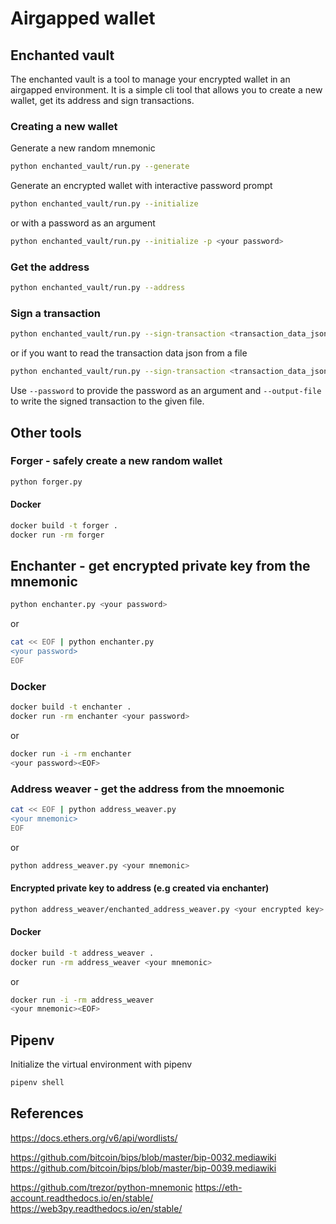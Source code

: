 # Airgapped wallet

## Enchanted vault

The enchanted vault is a tool to manage your encrypted wallet in an airgapped environment. 
It is a simple cli tool that allows you to create a new wallet, get its address and sign transactions.

### Creating a new wallet

Generate a new random mnemonic

```bash
python enchanted_vault/run.py --generate
```

Generate an encrypted wallet with interactive password prompt

```bash
python enchanted_vault/run.py --initialize 
```

or with a password as an argument

```bash
python enchanted_vault/run.py --initialize -p <your password>
```

### Get the address

```bash
python enchanted_vault/run.py --address
```

### Sign a transaction

```bash
python enchanted_vault/run.py --sign-transaction <transaction_data_json>
```

or if you want to read the transaction data json from a file 

```bash
python enchanted_vault/run.py --sign-transaction <transaction_data_json> --input-file <inputfile>
```

Use `--password` to provide the password as an argument and `--output-file` to write the signed transaction to the given file.

## Other tools

### Forger - safely create a new random wallet 

```bash
python forger.py
```

#### Docker

```bash
docker build -t forger .
docker run -rm forger
```

## Enchanter - get encrypted private key from the mnemonic

```bash
python enchanter.py <your password>
``` 

or 

```bash
cat << EOF | python enchanter.py
<your password>
EOF
```

### Docker

```bash
docker build -t enchanter .
docker run -rm enchanter <your password>
```

or

```bash
docker run -i -rm enchanter
<your password><EOF>
```

### Address weaver - get the address from the mnoemonic

```bash
cat << EOF | python address_weaver.py
<your mnemonic>
EOF
```

or 

```bash
python address_weaver.py <your mnemonic>
```

#### Encrypted private key to address (e.g created via enchanter)

```bash
python address_weaver/enchanted_address_weaver.py <your encrypted key> <your password>
```

#### Docker

```bash
docker build -t address_weaver .
docker run -rm address_weaver <your mnemonic>
```

or 

```bash
docker run -i -rm address_weaver
<your mnemonic><EOF>
```

## Pipenv

Initialize the virtual environment with pipenv

```bash
pipenv shell
```

## References

https://docs.ethers.org/v6/api/wordlists/

https://github.com/bitcoin/bips/blob/master/bip-0032.mediawiki
https://github.com/bitcoin/bips/blob/master/bip-0039.mediawiki

https://github.com/trezor/python-mnemonic
https://eth-account.readthedocs.io/en/stable/
https://web3py.readthedocs.io/en/stable/
